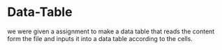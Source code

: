 # Data-Table
we were given a assignment to make a data table that reads the content form the file and inputs it into a data table according to the cells.
